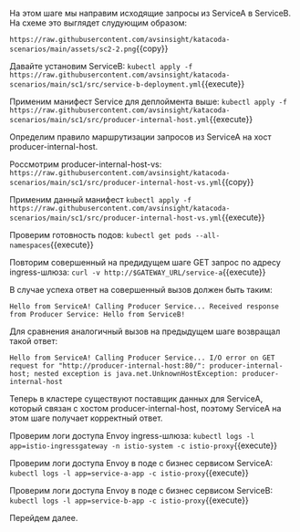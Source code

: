 На этом шаге мы направим исходящие запросы из ServiceA в ServiceB. На схеме это выглядет слудующим образом:

`https://raw.githubusercontent.com/avsinsight/katacoda-scenarios/main/assets/sc2-2.png`{{copy}}

Давайте установим ServiceB:
`kubectl apply -f https://raw.githubusercontent.com/avsinsight/katacoda-scenarios/main/sc1/src/service-b-deployment.yml`{{execute}}

Применим манифест Service для деплоймента выше:
`kubectl apply -f https://raw.githubusercontent.com/avsinsight/katacoda-scenarios/main/sc1/src/producer-internal-host.yml`{{execute}}

Определим правило маршрутизации запросов из ServiceA на хост producer-internal-host.

Россмотрим producer-internal-host-vs:
`https://raw.githubusercontent.com/avsinsight/katacoda-scenarios/main/sc1/src/producer-internal-host-vs.yml`{{copy}}

Применим данный манифест
`kubectl apply -f https://raw.githubusercontent.com/avsinsight/katacoda-scenarios/main/sc1/src/producer-internal-host-vs.yml`{{execute}}

Проверим готовность подов:
`kubectl get pods --all-namespaces`{{execute}}

Повторим совершенный на предидущем шаге GET запрос по адресу ingress-шлюза:
`curl -v http://$GATEWAY_URL/service-a`{{execute}}

В случае успеха ответ на совершенный вызов должен быть таким:

`Hello from ServiceA! Calling Producer Service... Received response from Producer Service: Hello from ServiceB!`

Для сравнения аналогичный вызов на предыдущем шаге возвращал такой ответ:

`Hello from ServiceA! Calling Producer Service... I/O error on GET request for "http://producer-internal-host:80/": producer-internal-host; nested exception is java.net.UnknownHostException: producer-internal-host`

Теперь в кластере существуют поставщик данных для ServiceA, который связан с хостом producer-internal-host, поэтому ServiceA на этом шаге получает корректный ответ.

Проверим логи доступа Envoy ingress-шлюза:
`kubectl logs -l app=istio-ingressgateway -n istio-system -c istio-proxy`{{execute}}

Проверим логи доступа Envoy в поде с бизнес сервисом ServiceA:
`kubectl logs -l app=service-a-app -c istio-proxy`{{execute}}

Проверим логи доступа Envoy в поде с бизнес сервисом ServiceB:
`kubectl logs -l app=service-b-app -c istio-proxy`{{execute}}

Перейдем далее.